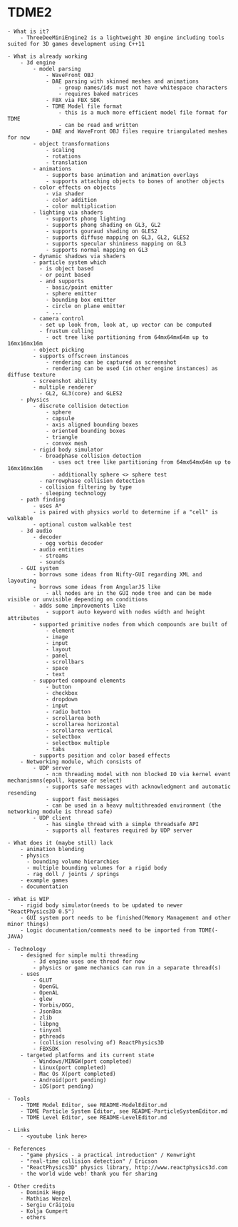 TDME2
=====

    - What is it?
        - ThreeDeeMiniEngine2 is a lightweight 3D engine including tools suited for 3D games development using C++11

    - What is already working
        - 3d engine
            - model parsing
                - WaveFront OBJ
                - DAE parsing with skinned meshes and animations
                    - group names/ids must not have whitespace characters
                    - requires baked matrices
                - FBX via FBX SDK
                - TDME Model file format
                    - this is a much more efficient model file format for TDME
                    - can be read and written
                - DAE and WaveFront OBJ files require triangulated meshes for now
            - object transformations
                - scaling
                - rotations
                - translation
            - animations
                - supports base animation and animation overlays
                - supports attaching objects to bones of another objects
            - color effects on objects
                - via shader
                - color addition
                - color multiplication
            - lighting via shaders
                - supports phong lighting
                - supports phong shading on GL3, GL2
                - supports gouraud shading on GLES2
                - supports diffuse mapping on GL3, GL2, GLES2
                - supports specular shininess mapping on GL3
                - supports normal mapping on GL3
            - dynamic shadows via shaders
            - particle system which
              - is object based
              - or point based
              - and supports
                - basic/point emitter
                - sphere emitter
                - bounding box emitter
                - circle on plane emitter
                - ...
            - camera control
              - set up look from, look at, up vector can be computed
              - frustum culling
                - oct tree like partitioning from 64mx64mx64m up to 16mx16mx16m
            - object picking
            - supports offscreen instances
                - rendering can be captured as screenshot
                - rendering can be used (in other engine instances) as diffuse texture
            - screenshot ability
            - multiple renderer
              - GL2, GL3(core) and GLES2
        - physics
            - discrete collision detection
                - sphere
                - capsule
                - axis aligned bounding boxes
                - oriented bounding boxes
                - triangle
                - convex mesh
            - rigid body simulator
              - broadphase collision detection
                  - uses oct tree like partitioning from 64mx64mx64m up to 16mx16mx16m
                  - additionally sphere <> sphere test
              - narrowphase collision detection
              - collision filtering by type
              - sleeping technology
        - path finding
            - uses A*
            - is paired with physics world to determine if a "cell" is walkable
            - optional custom walkable test
        - 3d audio
            - decoder
              - ogg vorbis decoder
            - audio entities
              - streams
              - sounds
        - GUI system
            - borrows some ideas from Nifty-GUI regarding XML and layouting
            - borrows some ideas from AngularJS like
                - all nodes are in the GUI node tree and can be made visible or unvisible depending on conditions
            - adds some improvements like
                - support auto keyword with nodes width and height attributes
            - supported primitive nodes from which compounds are built of
                - element
                - image
                - input
                - layout
                - panel
                - scrollbars
                - space
                - text
            - supported compound elements
                - button
                - checkbox
                - dropdown
                - input
                - radio button
                - scrollarea both
                - scrollarea horizontal
                - scrollarea vertical
                - selectbox
                - selectbox multiple
                - tabs
            - supports position and color based effects
        - Networking module, which consists of
            - UDP server
                - n:m threading model with non blocked IO via kernel event mechanismns(epoll, kqueue or select)
                - supports safe messages with acknowledgment and automatic resending
                - support fast messages
                - can be used in a heavy multithreaded environment (the networking module is thread safe)
            - UDP client
                - has single thread with a simple threadsafe API
                - supports all features required by UDP server

    - What does it (maybe still) lack
        - animation blending
        - physics
          - bounding volume hierarchies
          - multiple bounding volumes for a rigid body
          - rag doll / joints / springs
        - example games
        - documentation

    - What is WIP
        - rigid body simulator(needs to be updated to newer "ReactPhysics3D 0.5")
        - GUI system port needs to be finished(Memory Management and other minor things)
        - Logic documentation/comments need to be imported from TDME(-JAVA)

    - Technology
        - designed for simple multi threading
            - 3d engine uses one thread for now
            - physics or game mechanics can run in a separate thread(s)
        - uses 
            - GLUT
            - OpenGL
            - OpenAL
            - glew
            - Vorbis/OGG,
            - JsonBox
            - zlib
            - libpng
            - tinyxml
            - pthreads
            - (collision resolving of) ReactPhysics3D
            - FBXSDK
        - targeted platforms and its current state
            - Windows/MINGW(port completed)
            - Linux(port completed)
            - Mac Os X(port completed)
            - Android(port pending)
            - iOS(port pending)

    - Tools
        - TDME Model Editor, see README-ModelEditor.md
        - TDME Particle System Editor, see README-ParticleSystemEditor.md
        - TDME Level Editor, see README-LevelEditor.md

    - Links
        - <youtube link here>

    - References
        - "game physics - a practical introduction" / Kenwright
        - "real-time collision detection" / Ericson
        - "ReactPhysics3D" physics library, http://www.reactphysics3d.com 
        - the world wide web! thank you for sharing

    - Other credits
        - Dominik Hepp
        - Mathias Wenzel
        - Sergiu Crăiţoiu
        - Kolja Gumpert
        - others
       
